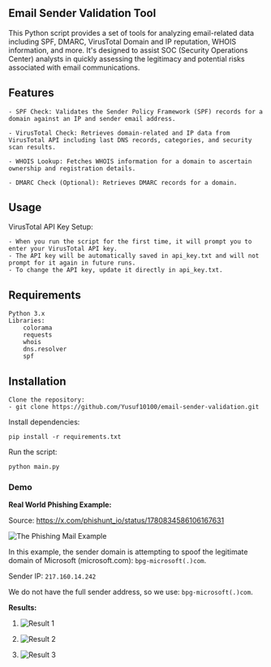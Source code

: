 ## Email Sender Validation Tool

This Python script provides a set of tools for analyzing email-related data including SPF, DMARC, VirusTotal Domain and IP reputation, WHOIS information, and more. It's designed to assist SOC (Security Operations Center) analysts in quickly assessing the legitimacy and potential risks associated with email communications.

## Features

    - SPF Check: Validates the Sender Policy Framework (SPF) records for a domain against an IP and sender email address.

    - VirusTotal Check: Retrieves domain-related and IP data from VirusTotal API including last DNS records, categories, and security scan results.

    - WHOIS Lookup: Fetches WHOIS information for a domain to ascertain ownership and registration details.

    - DMARC Check (Optional): Retrieves DMARC records for a domain.


## Usage

VirusTotal API Key Setup:

    - When you run the script for the first time, it will prompt you to enter your VirusTotal API key.
    - The API key will be automatically saved in api_key.txt and will not prompt for it again in future runs.
    - To change the API key, update it directly in api_key.txt.

## Requirements

    Python 3.x
    Libraries:
        colorama
        requests
        whois
        dns.resolver
        spf
        
## Installation

    Clone the repository: 
    - git clone https://github.com/Yusuf10100/email-sender-validation.git


Install dependencies:

    pip install -r requirements.txt

Run the script:

    python main.py

### Demo

**Real World Phishing Example:**

Source: https://x.com/phishunt_io/status/1780834586106167631

![The Phishing Mail Example](https://github.com/Yusuf10100/email-sender-validation/raw/main/demo_images/phishing%20example.png)

In this example, the sender domain is attempting to spoof the legitimate domain of Microsoft (microsoft.com): `bpg-microsoft(.)com`.

Sender IP: `217.160.14.242`

We do not have the full sender address, so we use: `bpg-microsoft(.)com`.

**Results:**

1. ![Result 1](https://github.com/Yusuf10100/email-sender-validation/raw/main/demo_images/1.png)

2. ![Result 2](https://github.com/Yusuf10100/email-sender-validation/raw/main/demo_images/2.png)

3. ![Result 3](https://github.com/Yusuf10100/email-sender-validation/raw/main/demo_images/3.png)

